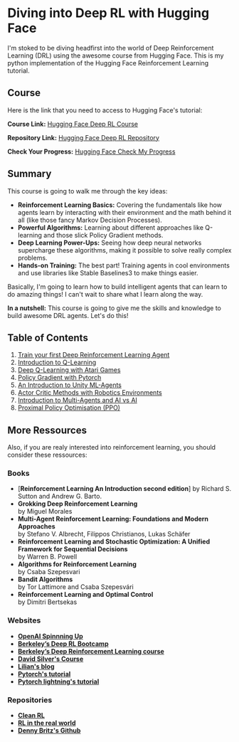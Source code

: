 # Diving into Deep RL with Hugging Face

I'm stoked to be diving headfirst into the world of Deep Reinforcement Learning (DRL) using the awesome course from Hugging Face.
This is my python implementation of the Hugging Face Reinforcement Learning tutorial.

## Course

Here is the link that you need to access to Hugging Face's tutorial:

**Course Link:** [Hugging Face Deep RL Course](https://huggingface.co/learn/deep-rl-course/en/unit0/introduction)

**Repository Link:** [Hugging Face Deep RL Repository](https://github.com/huggingface/deep-rl-class)

**Check Your Progress:** [Hugging Face Check My Progress](https://huggingface.co/spaces/ThomasSimonini/Check-my-progress-Deep-RL-Course)

## Summary

This course is going to walk me through the key ideas:

* **Reinforcement Learning Basics:**  Covering the fundamentals like how agents learn by interacting with their environment and the math behind it all (like those fancy Markov Decision Processes).
* **Powerful Algorithms:**  Learning about different approaches like Q-learning and those slick Policy Gradient methods. 
* **Deep Learning Power-Ups:**  Seeing how deep neural networks supercharge these algorithms, making it possible to solve really complex problems.
* **Hands-on Training:**  The best part! Training agents in cool environments and use libraries like Stable Baselines3 to make things easier.

Basically, I'm going to learn how to build intelligent agents that can learn to do amazing things! I can't wait to share what I learn along the way. 

**In a nutshell:** This course is going to give me the skills and knowledge to build awesome DRL agents. Let's do this!

## Table of Contents

1. [Train your first Deep Reinforcement Learning Agent](https://github.com/Lucien-MG/deep-rl-hugging-face/tree/main/units/unit_1)
1. [Introduction to Q-Learning](https://github.com/Lucien-MG/deep-rl-hugging-face/tree/main/units/unit_2)
1. [Deep Q-Learning with Atari Games](https://github.com/Lucien-MG/deep-rl-hugging-face/tree/main/units/unit_3)
1. [Policy Gradient with Pytorch](https://github.com/Lucien-MG/deep-rl-hugging-face/tree/main/units/unit_4)
1. [An Introduction to Unity ML-Agents](https://github.com/Lucien-MG/deep-rl-hugging-face/tree/main/units/unit_5)
1. [Actor Critic Methods with Robotics Environments](https://github.com/Lucien-MG/deep-rl-hugging-face/tree/main/units/unit_6)
1. [Introduction to Multi-Agents and AI vs AI](https://github.com/Lucien-MG/deep-rl-hugging-face/tree/main/units/unit_7)
1. [Proximal Policy Optimisation (PPO)](https://github.com/Lucien-MG/deep-rl-hugging-face/tree/main/units/unit_8)


## More Ressources

Also, if you are realy interested into reinforcement learning, you should consider these ressources:

### Books

* [**Reinforcement Learning An Introduction second edition**] 
by Richard S. Sutton and Andrew G. Barto.
* **Grokking Deep Reinforcement Learning**  
by Miguel Morales
* **Multi-Agent Reinforcement Learning: Foundations and Modern Approaches**  
by Stefano V. Albrecht,  Filippos Christianos,  Lukas Schäfer
* **Reinforcement Learning and Stochastic Optimization: A Unified Framework for Sequential Decisions**  
by Warren B. Powell
* **Algorithms for Reinforcement Learning**  
by Csaba Szepesvari
* **Bandit Algorithms**  
by Tor Lattimore and Csaba Szepesvári
* **Reinforcement Learning and Optimal Control**  
by Dimitri Bertsekas

### Websites

* [**OpenAI Spinnning Up**](https://spinningup.openai.com/en/latest)
* [**Berkeley’s Deep RL Bootcamp**](https://sites.google.com/view/deep-rl-bootcamp/lectures)
* [**Berkeley’s Deep Reinforcement Learning course**](http://rail.eecs.berkeley.edu/deeprlcourse/)
* [**David Silver's Course**](https://www.davidsilver.uk/teaching/)
* [**Lilian's blog**](https://lilianweng.github.io/)
* [**Pytorch's tutorial**](https://pytorch.org/tutorials/intermediate/reinforcement_q_learning.html)
* [**Pytorch lightning's tutorial**](https://lightning.ai/docs/pytorch/stable/notebooks/lightning_examples/reinforce-learning-DQN.html)

### Repositories

* [**Clean RL**](https://github.com/vwxyzjn/cleanrl)
* [**RL in the real world**](https://github.com/ugurkanates/awesome-real-world-rl)
* [**Denny Britz's Github**](https://github.com/dennybritz/reinforcement-learning)
